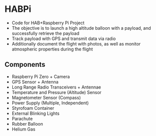 # HABPi #

* Code for HAB+Raspberry Pi Project
* The objective is to launch a high altitude balloon with a payload, and successfully retrieve the payload
* Track payload with GPS and transmit data via radio 
* Additionally document the flight with photos, as well as monitor atmospheric properties during the flight

## Components ##

* Raspberry Pi Zero + Camera
* GPS Sensor + Antenna
* Long Range Radio Transceivers + Antennae
* Temperature and Pressure (Altitude) Sensor
* Magnetometer Sensor (Compass)
* Power Supply (Multiple, Independent)
* Styrofoam Container
* External Blinking Lights
* Parachute
* Rubber Balloon
* Helium Gas
